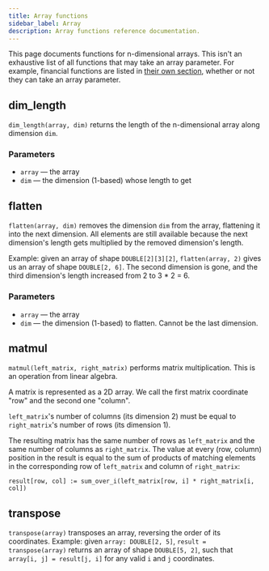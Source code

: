 ```yaml
---
title: Array functions
sidebar_label: Array
description: Array functions reference documentation.
---
```


This page documents functions for n-dimensional arrays. This isn't an exhaustive
list of all functions that may take an array parameter. For example, financial
functions are listed in [their own section](/docs/reference/finance), whether or
not they can take an array parameter.

## dim_length

`dim_length(array, dim)` returns the length of the n-dimensional array along
dimension `dim`.

### Parameters

- `array` — the array
- `dim` — the dimension (1-based) whose length to get

## flatten

`flatten(array, dim)` removes the dimension `dim` from the array, flattening it
into the next dimension. All elements are still available because the next
dimension's length gets multiplied by the removed dimension's length.

Example: given an array of shape `DOUBLE[2][3][2]`, `flatten(array, 2)` gives us
an array of shape `DOUBLE[2, 6]`. The second dimension is gone, and the third
dimension's length increased from 2 to 3 \* 2 = 6.

### Parameters

- `array` — the array
- `dim` — the dimension (1-based) to flatten. Cannot be the last dimension.

## matmul

`matmul(left_matrix, right_matrix)` performs matrix multiplication. This is an
operation from linear algebra.

A matrix is represented as a 2D array. We call the first matrix coordinate "row"
and the second one "column".

`left_matrix`'s number of columns (its dimension 2) must be equal to
`right_matrix`'s number of rows (its dimension 1).

The resulting matrix has the same number of rows as `left_matrix` and the same
number of columns as `right_matrix`. The value at every (row, column) position
in the result is equal to the sum of products of matching elements in the
corresponding row of `left_matrix` and column of `right_matrix`:

`result[row, col] := sum_over_i(left_matrix[row, i] * right_matrix[i, col])`

## transpose

`transpose(array)` transposes an array, reversing the order of its coordinates.
Example: given `array: DOUBLE[2, 5]`, `result = transpose(array)` returns an
array of shape `DOUBLE[5, 2]`, such that `array[i, j] = result[j, i]` for any
valid `i` and `j` coordinates.
